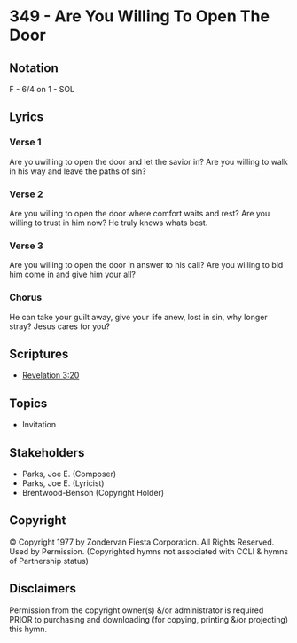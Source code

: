 # 349 - Are You Willing To Open The Door

## Notation

F - 6/4 on 1 - SOL

## Lyrics

### Verse 1

Are yo uwilling to open the door and let the savior in? Are you willing to walk in his way and leave the paths of sin?

### Verse 2

Are you willing to open the door where comfort waits and rest? Are you willing to trust in him now? He truly knows whats best.

### Verse 3

Are you willing to open the door in answer to his call? Are you willing to bid him come in and give him your all?

### Chorus

He can take your guilt away, give your life anew, lost in sin, why longer stray? Jesus cares for you?


## Scriptures

- [Revelation 3:20](https://www.biblegateway.com/passage/?search=Revelation%203%3A20)

## Topics

- Invitation

## Stakeholders

- Parks, Joe E. (Composer)
- Parks, Joe E. (Lyricist)
- Brentwood-Benson (Copyright Holder)

## Copyright

© Copyright 1977 by Zondervan Fiesta Corporation. All Rights Reserved. Used by Permission.
(Copyrighted hymns not associated with CCLI & hymns of Partnership status)

## Disclaimers

Permission from the copyright owner(s) &/or administrator is required PRIOR to purchasing and downloading (for copying, printing &/or projecting) this hymn.

